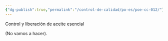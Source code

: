 ```yaml
---
{"dg-publish":true,"permalink":"/control-de-calidad/po-es/poe-cc-012/"}
---
```


Control y liberación de aceite esencial

(No vamos a hacer).
